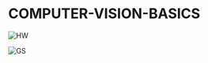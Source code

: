 # COMPUTER-VISION-BASICS
![HW](https://user-images.githubusercontent.com/42671977/85916415-41ea2a00-b86e-11ea-95a4-86dee510460f.png)


![GS](https://user-images.githubusercontent.com/42671977/85916481-bde47200-b86e-11ea-9153-4fec69763c7f.png)
